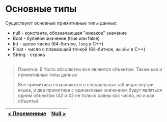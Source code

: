# Основные типы
Существуют основные примитивные типы данных:
- null - константа, обозначаюшая "никакое" значение
- Bool - булевое значение (true или false)
- Int - целое число (64-битное, `long` в C++)
- Float - число с плавающей точкой (64-битное, `double` в C++)
- String - строка

## 

> Пометка: В Yocto абсолютно все является объектом.
> Также как и примитивные типы данных

> Все примитивы сохраняются в специальных таблицах внутри языка, и два примитива с одинаковым значением будут являться одним объектом (42 и 42 не только равны как числа, но и как объекты)

| [< Переменные](variables.md) | [Null >](null.md) |
| - | - |